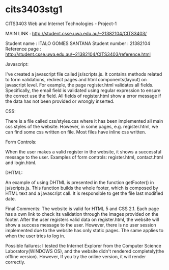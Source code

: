 cits3403stg1
============

CITS3403 Web and Internet Technologies - Project-1


MAIN LINK		: http://student.csse.uwa.edu.au/~21382104/CITS3403/

Student name   	: ITALO GOMES SANTANA
Student number 	: 21382104
Reference page 	: http://student.csse.uwa.edu.au/~21382104/CITS3403/reference.html



Javascript:

I've created a javascript file called js/scripts.js. It contains methods related to form validations,
redirect pages and html components(layout) on javascript level.
For example, the page register.html validates all fields. Specifically, the email field is validated
using regular expression to ensure the correct use the field.
All fields of register.html show a error message if the data has not been provided or wrongly inserted.


CSS:

There is a file called css/styles.css where it has been implemented all main css styles of the website.
However, in some pages, e.g. register.html, we can find some css written on file.
Most files have inline css written.


Form Controls:

When the user makes a valid register in the website, it shows a successful message to the user.
Examples of form controls: register.html, contact.html and login.html.


DHTML:

An example of using DHTML is presented in the function getFooter() 
in js/scripts.js. This function builds the whole footer, which is composed by
HTML text and a javascript call. It is responsible to get the file last modified date.


Final Comments:
The website is valid for HTML 5 and CSS 2.1. Each page has a own link to check its validation through the images provided on the footer.
After the user registers valid data on register.html, the website will show a success message to the user. However, there is no user session implemented due to the website has only static pages.
The same applies to when the user tries to log in.

Possible failures:
I tested the Internet Explorer from the Computer Science Laboratory(WINDOWS OS), and the website didn't rendered completely(the offline version). However, If you try the online version, it will render correctly.


